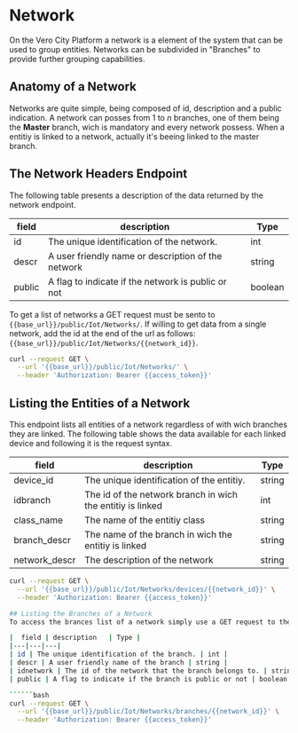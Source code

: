 # Network
On the Vero City Platform a network is a element of the system that can be used to group entities. Networks can be subdivided in "Branches" to provide further grouping capabilities.

## Anatomy of a Network
Networks are quite simple, being composed of id, description and a public indication. A network can posses from 1 to *n* branches, one of them being the **Master** branch, wich is mandatory and every network possess. When a entitiy is linked to a network, actually it's beeing linked to the master branch.


## The Network Headers Endpoint
The following table presents a description of the data returned by the network endpoint.

|  field | description   | Type |
|---|---|---|
| id | The unique identification of the network. | int |
| descr | A user friendly name or description of the network | string |
| public | A flag to indicate if the network is public or not | boolean |

To get a list of networks a GET request must be sento to `{{base_url}}/public/Iot/Networks/`. If willing to get data from a single network, add the id at the end of the url as follows: `{{base_url}}/public/Iot/Networks/{{network_id}}`.

```bash
curl --request GET \
  --url '{{base_url}}/public/Iot/Networks/' \
  --header 'Authorization: Bearer {{access_token}}'
```

## Listing the Entities of a Network
This endpoint lists all entities of a network regardless of with wich branches they are linked. The following table shows the data available for each linked device and following it is the request syntax.

|  field | description   | Type |
|---|---|---|
| device_id | The unique identification of the entitiy. | string |
| idbranch | The id of the network branch in wich the entitiy is linked | int |
| class_name | The name of the entitiy class | string |
| branch_descr | The name of the branch in wich the entitiy is linked | string |
| network_descr | The description of the network | string |

```bash
curl --request GET \
  --url '{{base_url}}/public/Iot/Networks/devices/{{network_id}}' \
  --header 'Authorization: Bearer {{access_token}}'

## Listing the Branches of a Network
To access the brances list of a network simply use a GET request to the following url, informing the network id, `{{base_url}}/public/Iot/Networks/branches/{{network_id}}`. The return is a array of objects with the following data:

|  field | description   | Type |
|---|---|---|
| id | The unique identification of the branch. | int |
| descr | A user friendly name of the branch | string |
| idnetwork | The id of the network that the branch belongs to. | string |
| public | A flag to indicate if the branch is public or not | boolean |

``````bash
curl --request GET \
  --url '{{base_url}}/public/Iot/Networks/branches/{{network_id}}' \
  --header 'Authorization: Bearer {{access_token}}'
```
